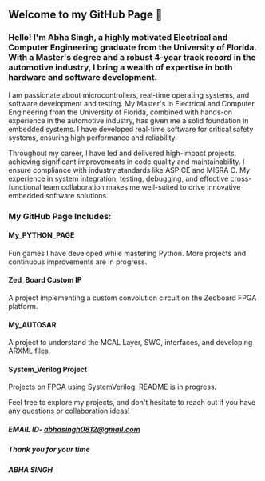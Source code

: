 
## Welcome to my GitHub Page 👋

### Hello! I'm Abha Singh, a highly motivated Electrical and Computer Engineering graduate from the University of Florida. With a Master's degree and a robust 4-year track record in the automotive industry, I bring a wealth of expertise in both hardware and software development.

I am passionate about microcontrollers, real-time operating systems, and software development and testing. My Master's in Electrical and Computer Engineering from the University of Florida, combined with hands-on experience in the automotive industry, has given me a solid foundation in embedded systems. I have developed real-time software for critical safety systems, ensuring high performance and reliability.

Throughout my career, I have led and delivered high-impact projects, achieving significant improvements in code quality and maintainability. I ensure compliance with industry standards like ASPICE and MISRA C. My experience in system integration, testing, debugging, and effective cross-functional team collaboration makes me well-suited to drive innovative embedded software solutions.

### My GitHub Page Includes:

#### My_PYTHON_PAGE
Fun games I have developed while mastering Python. More projects and continuous improvements are in progress.

#### Zed_Board Custom IP
A project implementing a custom convolution circuit on the Zedboard FPGA platform.

#### My_AUTOSAR
A project to understand the MCAL Layer, SWC, interfaces, and developing ARXML files.

#### System_Verilog Project
Projects on FPGA using SystemVerilog. README is in progress.

Feel free to explore my projects, and don't hesitate to reach out if you have any questions or collaboration ideas!

##### EMAIL ID- abhasingh0812@gmail.com

##### Thank you for your time 
##### ABHA SINGH
